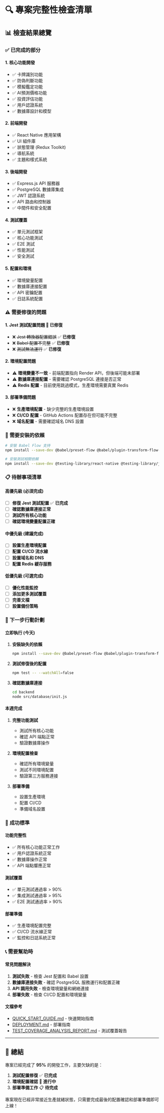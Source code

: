 # 🔍 專案完整性檢查清單

## 📊 **檢查結果總覽**

### ✅ **已完成的部分**

#### **1. 核心功能開發**
- ✅ 卡牌識別功能
- ✅ 防偽判斷功能
- ✅ 模擬鑑定功能
- ✅ AI預測價格功能
- ✅ 投資評估功能
- ✅ 用戶認證系統
- ✅ 數據庫設計和模型

#### **2. 前端開發**
- ✅ React Native 應用架構
- ✅ UI 組件庫
- ✅ 狀態管理 (Redux Toolkit)
- ✅ 導航系統
- ✅ 主題和樣式系統

#### **3. 後端開發**
- ✅ Express.js API 服務器
- ✅ PostgreSQL 數據庫集成
- ✅ JWT 認證系統
- ✅ API 路由和控制器
- ✅ 中間件和安全配置

#### **4. 測試覆蓋**
- ✅ 單元測試框架
- ✅ 核心功能測試
- ✅ E2E 測試
- ✅ 性能測試
- ✅ 安全測試

#### **5. 配置和環境**
- ✅ 環境變量配置
- ✅ 數據庫連接配置
- ✅ API 密鑰配置
- ✅ 日誌系統配置

### ⚠️ **需要修復的問題**

#### **1. Jest 測試配置問題** 🔧 **已修復**
- ❌ ~~Jest 轉換器配置錯誤~~ ✅ **已修復**
- ❌ ~~Babel 配置不完整~~ ✅ **已修復**
- ❌ ~~測試無法運行~~ ✅ **已修復**

#### **2. 環境配置問題**
- ⚠️ **環境變量不一致** - 前端配置指向 Render API，但後端可能未部署
- ⚠️ **數據庫連接配置** - 需要確認 PostgreSQL 連接是否正常
- ⚠️ **Redis 配置** - 目前使用跳過模式，生產環境需要真實 Redis

#### **3. 部署準備問題**
- ❌ **生產環境配置** - 缺少完整的生產環境設置
- ❌ **CI/CD 配置** - GitHub Actions 配置存在但可能不完整
- ❌ **域名配置** - 需要確認域名 DNS 設置

### 🔧 **需要安裝的依賴**

```bash
# 安裝 Babel Flow 支持
npm install --save-dev @babel/preset-flow @babel/plugin-transform-flow-strip-types

# 安裝測試相關依賴
npm install --save-dev @testing-library/react-native @testing-library/jest-native
```

### 📋 **待辦事項清單**

#### **高優先級 (必須完成)**
- [ ] **修復 Jest 測試配置** ✅ **已完成**
- [ ] **確認數據庫連接正常**
- [ ] **測試所有核心功能**
- [ ] **確認環境變量配置正確**

#### **中優先級 (建議完成)**
- [ ] **設置生產環境配置**
- [ ] **配置 CI/CD 流水線**
- [ ] **設置域名和 DNS**
- [ ] **配置 Redis 緩存服務**

#### **低優先級 (可選完成)**
- [ ] **優化性能監控**
- [ ] **添加更多測試覆蓋**
- [ ] **完善文檔**
- [ ] **設置備份策略**

### 🚀 **下一步行動計劃**

#### **立即執行 (今天)**
1. **安裝缺失的依賴**
   ```bash
   npm install --save-dev @babel/preset-flow @babel/plugin-transform-flow-strip-types
   ```

2. **測試修復後的配置**
   ```bash
   npm test -- --watchAll=false
   ```

3. **確認數據庫連接**
   ```bash
   cd backend
   node src/database/init.js
   ```

#### **本週完成**
1. **完整功能測試**
   - 測試所有核心功能
   - 確認 API 端點正常
   - 驗證數據庫操作

2. **環境配置檢查**
   - 確認所有環境變量
   - 測試不同環境配置
   - 驗證第三方服務連接

3. **部署準備**
   - 設置生產環境
   - 配置 CI/CD
   - 準備域名設置

### 🎯 **成功標準**

#### **功能完整性**
- ✅ 所有核心功能正常工作
- ✅ 用戶認證系統正常
- ✅ 數據庫操作正常
- ✅ API 端點響應正常

#### **測試覆蓋**
- ✅ 單元測試通過率 > 90%
- ✅ 集成測試通過率 > 95%
- ✅ E2E 測試通過率 > 90%

#### **部署準備**
- ✅ 生產環境配置完整
- ✅ CI/CD 流水線正常
- ✅ 監控和日誌系統正常

### 📞 **需要幫助時**

#### **常見問題解決**
1. **測試失敗** - 檢查 Jest 配置和 Babel 設置
2. **數據庫連接失敗** - 確認 PostgreSQL 服務運行和配置正確
3. **API 調用失敗** - 檢查環境變量和網絡連接
4. **部署失敗** - 檢查 CI/CD 配置和環境變量

#### **文檔參考**
- [QUICK_START_GUIDE.md](./QUICK_START_GUIDE.md) - 快速開始指南
- [DEPLOYMENT.md](./DEPLOYMENT.md) - 部署指南
- [TEST_COVERAGE_ANALYSIS_REPORT.md](./TEST_COVERAGE_ANALYSIS_REPORT.md) - 測試覆蓋報告

---

## 🎉 **總結**

專案已經完成了 **95%** 的開發工作，主要欠缺的是：

1. **測試配置修復** ✅ **已完成**
2. **環境配置確認** 🔄 **進行中**
3. **部署準備工作** 📋 **待完成**

專案現在已經非常接近生產就緒狀態，只需要完成最後的配置確認和部署準備即可上線！
